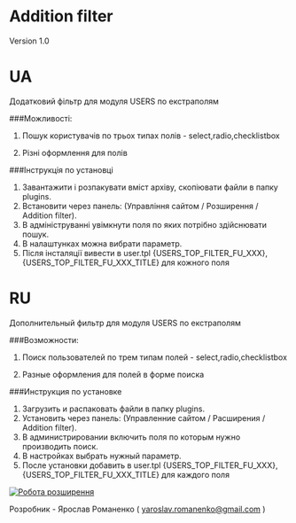 Addition filter
==============
Version 1.0

UA
==============

Додатковий фільтр для модуля USERS по екстраполям

###Можливості:

1. Пошук користувачів по трьох типах полів - select,radio,checklistbox

2. Різні оформлення для полів


###Інструкція по установці 

1. Завантажити і розпакувати вміст архіву, скопіювати файли в папку plugins. 
2. Встановити через панель: (Управління сайтом / Розширення / Addition filter).
3. В адмініструванні увімкнути поля по яких потрібно здійснювати пошук.
4. В налаштунках можна вибрати параметр.
5. Після інсталяції вивести в user.tpl {USERS_TOP_FILTER_FU_XXX}, {USERS_TOP_FILTER_FU_XXX_TITLE} для кожного поля


RU
==============

Дополнительный фильтр для модуля USERS по екстраполям

###Возможности:

1. Поиск пользователей по трем типам полей - select,radio,checklistbox

2. Разные оформления для полей в форме поиска

###Инструкция по уcтановке 

1. Загрузить и распаковать файли в папку plugins. 
2. Установить через панель: (Управленние сайтом / Расширения / Addition filter).
3. В администрировании включить поля по которым нужно производить поиск.
4. В настройках  выбрать нужный параметр.
5. После установки добавить в user.tpl {USERS_TOP_FILTER_FU_XXX}, {USERS_TOP_FILTER_FU_XXX_TITLE} для каждого поля
 
[![Робота розширення](http://img.youtube.com/vi/WtCJQUBhgnw/0.jpg)](https://www.youtube.com/watch?v=WtCJQUBhgnw)

Розробник - Ярослав Романенко ( yaroslav.romanenko@gmail.com )